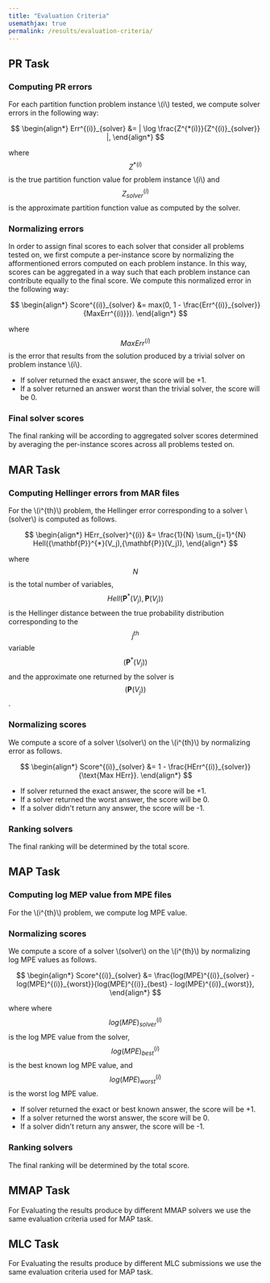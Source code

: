 ```yaml
---
title: "Evaluation Criteria"
usemathjax: true
permalink: /results/evaluation-criteria/
---
```


## PR Task
### Computing PR errors
For each partition function problem instance \\(i\\) tested, we compute solver errors in the following way: <br>

$$ 
\begin{align*}
  Err^{(i)}_{solver} &= | \log \frac{Z^{*(i)}}{Z^{(i)}_{solver}} |,
\end{align*}
$$

where $$ Z^{*(i)} $$ 
is the true partition function value for problem instance \\(i\\) and $$ Z^{(i)}_{solver} $$ is the approximate partition function value as computed by the solver.

### Normalizing errors
In order to assign final scores to each solver that consider all problems tested on, we first compute a per-instance score by normalizing the afformentioned errors computed on each problem instance.  In this way, scores can be aggregated in a way such that each problem instance can contribute equally to the final score.  We compute this normalized error in the following way: <br>

$$ 
\begin{align*}
  Score^{(i)}_{solver} &= max(0, 1 - \frac{Err^{(i)}_{solver}}{MaxErr^{(i)}}).
\end{align*}
$$

where $$ MaxErr^{(i)} $$ 
is the error that results from the solution produced by a trivial solver on problem instance \\(i\\).

* If solver returned the exact answer, the score will be +1.
* If a solver returned an answer worst than the trivial solver, the score will be 0.

### Final solver scores
The final ranking will be according to aggregated solver scores determined by averaging the per-instance scores across all problems tested on.

  
## MAR Task

### Computing Hellinger errors from MAR files
  
For the \\(i^{th}\\) problem, the Hellinger error corresponding 
to a solver \\(solver\\) is computed as follows. <br>

$$ 
\begin{align*}
 HErr_{solver}^{(i)} &= \frac{1}{N} \sum_{j=1}^{N} Hell({\mathbf{P}}^{*}(V_j),{\mathbf{P}}(V_j)),
\end{align*}
$$

where $$N$$ is the total number of variables, 
$$Hell({\mathbf{P}}^{*}(V_j),{\mathbf{P}}(V_j))$$ is the Hellinger distance between 
the true probability distribution corresponding to the $$j^{th}$$ variable $$( \mathbf{P}^{*}(V_j) )$$ and 
the approximate one returned by the solver is $$({\mathbf{P}}(V_j))$$. <br>

### Normalizing scores
We compute a score of a solver \\(solver\\) on the \\(i^{th}\\)  by normalizing error as follows. <br>

$$ 
\begin{align*}
  Score^{(i)}_{solver} &= 1 - \frac{HErr^{(i)}_{solver}}{\text{Max HErr}}.
\end{align*}
$$

* If solver returned the exact answer, the score will be +1.
* If a solver returned the worst answer, the score will be 0.
* If a solver didn't return any answer, the score will be -1.

### Ranking solvers
The final ranking will be determined by the total score.
    
  
## MAP Task

### Computing log MEP value from MPE files

For the \\(i^{th}\\) problem, we compute log MPE value. <br>

### Normalizing scores
We compute a score of a solver \\(solver\\) on the \\(i^{th}\\)  by normalizing log MPE values as follows. <br>


$$ 
\begin{align*}
  Score^{(i)}_{solver} &= \frac{log(MPE)^{(i)}_{solver} - log(MPE)^{(i)}_{worst}}{log(MPE)^{(i)}_{best} - log(MPE)^{(i)}_{worst}},
\end{align*}
$$

where 
where $$ log(MPE)^{(i)}_{solver} $$  is the log MPE value from the solver,
$$ log(MPE)^{(i)}_{best} $$ is the best known log MPE value, and
$$ log(MPE)^{(i)}_{worst} $$ is the worst log MPE value.

* If solver returned the exact or best known answer, the score will be +1.
* If a solver returned the worst answer, the score will be 0.
* If a solver didn't return any answer, the score will be -1.

### Ranking solvers
The final ranking will be determined by the total score.


## MMAP Task
For Evaluating the results produce by different MMAP solvers we 
use the same evaluation criteria used for MAP task.


## MLC Task
For Evaluating the results produce by different MLC submissions we 
use the same evaluation criteria used for MAP task.
